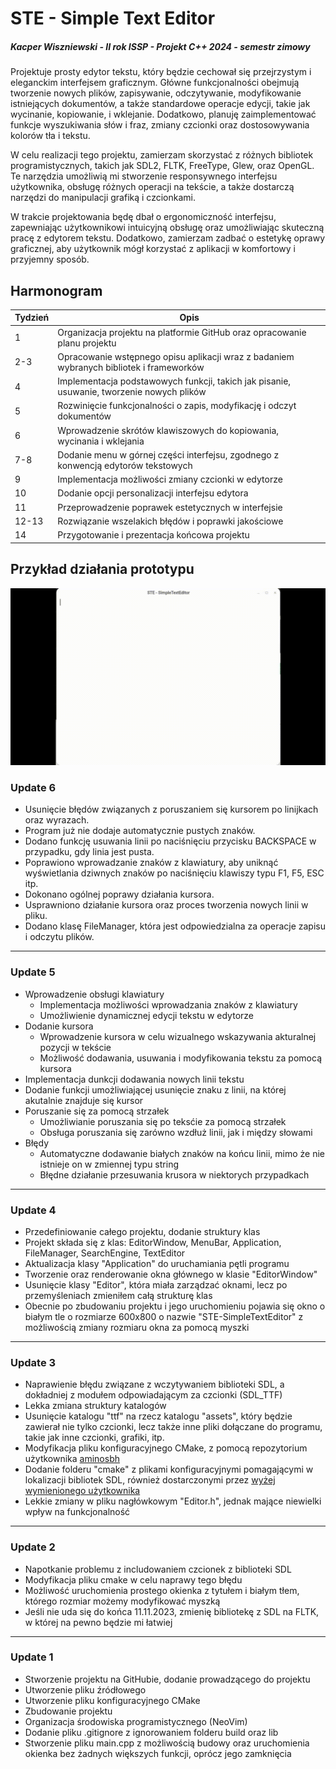 # STE - Simple Text Editor
##### Kacper Wiszniewski - II rok ISSP - Projekt C++ 2024 - semestr zimowy

Projektuje prosty edytor tekstu, który będzie cechował się przejrzystym i eleganckim interfejsem graficznym. Główne funkcjonalności obejmują tworzenie nowych plików, zapisywanie, odczytywanie, modyfikowanie istniejących dokumentów, a także standardowe operacje edycji, takie jak wycinanie, kopiowanie, i wklejanie. Dodatkowo, planuję zaimplementować funkcje wyszukiwania słów i fraz, zmiany czcionki oraz dostosowywania kolorów tła i tekstu.

W celu realizacji tego projektu, zamierzam skorzystać z różnych bibliotek programistycznych, takich jak SDL2, FLTK, FreeType, Glew, oraz OpenGL. Te narzędzia umożliwią mi stworzenie responsywnego interfejsu użytkownika, obsługę różnych operacji na tekście, a także dostarczą narzędzi do manipulacji grafiką i czcionkami.

W trakcie projektowania będę dbał o ergonomiczność interfejsu, zapewniając użytkownikowi intuicyjną obsługę oraz umożliwiając skuteczną pracę z edytorem tekstu. Dodatkowo, zamierzam zadbać o estetykę oprawy graficznej, aby użytkownik mógł korzystać z aplikacji w komfortowy i przyjemny sposób.

## Harmonogram

| Tydzień  | Opis                                                                             |
| -------- | -------------------------------------------------------------------------------- |
| 1        | Organizacja projektu na platformie GitHub oraz opracowanie planu projektu       |
| 2-3      | Opracowanie wstępnego opisu aplikacji wraz z badaniem wybranych bibliotek i frameworków |
| 4        | Implementacja podstawowych funkcji, takich jak pisanie, usuwanie, tworzenie nowych plików |
| 5        | Rozwinięcie funkcjonalności o zapis, modyfikację i odczyt dokumentów            |
| 6        | Wprowadzenie skrótów klawiszowych do kopiowania, wycinania i wklejania           |
| 7-8      | Dodanie menu w górnej części interfejsu, zgodnego z konwencją edytorów tekstowych |
| 9        | Implementacja możliwości zmiany czcionki w edytorze                              |
| 10       | Dodanie opcji personalizacji interfejsu edytora                                 |
| 11       | Przeprowadzenie poprawek estetycznych w interfejsie                              |
| 12-13    | Rozwiązanie wszelakich błędów i poprawki jakościowe                             |
| 14       | Przygotowanie i prezentacja końcowa projektu                                     |

## Przykład działania prototypu
![](https://github.com/Kapiura/STE---Simple-Text-Editor/blob/main/Reademe_assets/FirstProto.gif)

### Update 6

- Usunięcie błędów związanych z poruszaniem się kursorem po linijkach oraz wyrazach.
- Program już nie dodaje automatycznie pustych znaków.
- Dodano funkcję usuwania linii po naciśnięciu przycisku BACKSPACE w przypadku, gdy linia jest pusta.
- Poprawiono wprowadzanie znaków z klawiatury, aby uniknąć wyświetlania dziwnych znaków po naciśnięciu klawiszy typu F1, F5, ESC itp.
- Dokonano ogólnej poprawy działania kursora.
- Usprawniono działanie kursora oraz proces tworzenia nowych linii w pliku.
- Dodano klasę FileManager, która jest odpowiedzialna za operacje zapisu i odczytu plików.
---

### Update 5
- Wprowadzenie obsługi klawiatury
    - Implementacja możliwości wprowadzania znaków z klawiatury
    - Umożliwienie dynamicznej edycji tekstu w edytorze
- Dodanie kursora
    - Wprowadzenie kursora w celu wizualnego wskazywania akturalnej pozycji w tekście
    - Możliwość dodawania, usuwania i modyfikowania tekstu za pomocą kursora
- Implementacja dunkcji dodawania nowych linii tekstu
- Dodanie funkcji umożliwiającej usunięcie znaku z linii, na której akutalnie znajduje się kursor
- Poruszanie się za pomocą strzałek
    - Umożliwianie poruszania się po teksćie za pomocą strzałek
    - Obsługa poruszania się zarówno wzdłuż linii, jak i między słowami
- Błędy
    - Automatyczne dodawanie białych znaków na końcu linii, mimo że nie istnieje on w zmiennej typu string
    - Błędne działanie przesuwania krusora w niektorych przypadkach
---

### Update 4
- Przedefiniowanie całego projektu, dodanie struktury klas 
- Projekt składa się z klas: EditorWindow, MenuBar, Application, FileManager, SearchEngine, TextEditor
- Aktualizacja klasy "Application" do uruchamiania pętli programu
- Tworzenie oraz renderowanie okna głównego w klasie "EditorWindow"
- Usunięcie klasy "Editor", która miała zarządzać oknami, lecz po przemyśleniach zmieniłem całą strukturę klas
- Obecnie po zbudowaniu projektu i jego uruchomieniu pojawia się okno o białym tle o rozmiarze 600x800 o nazwie "STE-SimpleTextEditor" z możliwością zmiany rozmiaru okna za pomocą myszki
---

### Update 3 
- Naprawienie błędu związane z wczytywaniem biblioteki SDL, a dokładniej z modułem odpowiadającym za czcionki (SDL_TTF)
- Lekka zmiana struktury katalogów
- Usunięcie katalogu "ttf" na rzecz katalogu "assets", który będzie zawierał nie tylko czcionki, lecz także inne pliki dołączane do programu, takie jak inne czcionki, grafiki, itp.
- Modyfikacja pliku konfiguracyjnego CMake, z pomocą repozytorium użytkownika [aminosbh](https://github.com/aminosbh/sdl2-ttf-sample)
- Dodanie folderu "cmake" z plikami konfiguracyjnymi pomagającymi w lokalizacji bibliotek SDL, również dostarczonymi przez [wyżej wymienionego użytkownika](https://github.com/aminosbh)
- Lekkie zmiany w pliku nagłówkowym "Editor.h", jednak mające niewielki wpływ na funkcjonalność
---

### Update 2
- Napotkanie problemu z includowaniem czcionek z biblioteki SDL
- Modyfikacja pliku cmake w celu naprawy tego błędu 
- Możliwość uruchomienia prostego okienka z tytułem i białym tłem, którego rozmiar możemy modyfikować myszką
- Jeśli nie uda się do końca 11.11.2023, zmienię bibliotekę z SDL na FLTK, w której na pewno będzie mi łatwiej
---

### Update 1 
- Stworzenie projektu na GitHubie, dodanie prowadzącego do projektu
- Utworzenie pliku źródłowego
- Utworzenie pliku konfiguracyjnego CMake
- Zbudowanie projektu
- Organizacja środowiska programistycznego (NeoVim)
- Dodanie pliku .gitignore z ignorowaniem folderu build oraz lib
- Stworzenie pliku main.cpp z możliwością budowy oraz uruchomienia okienka bez żadnych większych funkcji, oprócz jego zamknięcia
